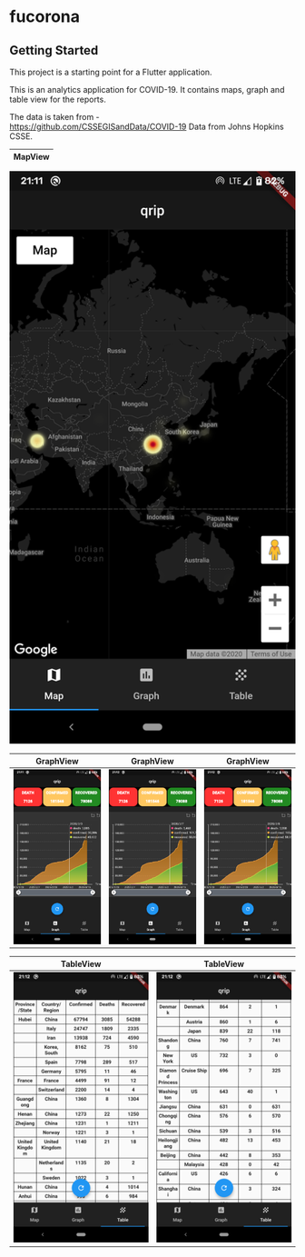 # fucorona

## Getting Started

This project is a starting point for a Flutter application.

This is an analytics application for COVID-19. It contains maps, graph and table view for the reports.

The data is taken from -  
https://github.com/CSSEGISandData/COVID-19
Data from Johns Hopkins CSSE. 


MapView |
:-------------------------:|
![](flutter_01.png)  


GraphView             |  GraphView  |   GraphView
:-------------------------:|:-------------------------:|:-------------------------:
![](flutter_03.png)  |  ![](flutter_04.png) | ![](flutter_05.png) 


TableView  |  TableView
:-------------------------:|:-------------------------:
![](flutter_06.png)  |  ![](flutter_07.png)